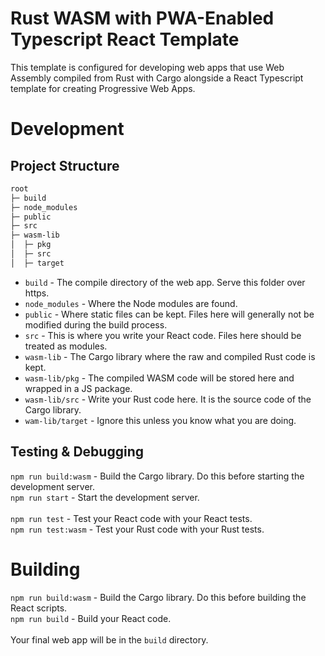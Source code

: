 # Rust WASM with PWA-Enabled Typescript React Template

This template is configured for developing web apps that use Web Assembly compiled from Rust with Cargo alongside a React Typescript template for creating Progressive Web Apps.

# Development

## Project Structure
```bash
root
├─ build
├─ node_modules
├─ public
├─ src
├─ wasm-lib
│  ├─ pkg
│  ├─ src
│  ├─ target
```

- `build` - The compile directory of the web app. Serve this folder over https.
- `node_modules` - Where the Node modules are found.
- `public` - Where static files can be kept. Files here will generally not be modified during the build process.
- `src` - This is where you write your React code. Files here should be treated as modules.
- `wasm-lib` - The Cargo library where the raw and compiled Rust code is kept.
- `wasm-lib/pkg` - The compiled WASM code will be stored here and wrapped in a JS package.
- `wasm-lib/src` - Write your Rust code here. It is the source code of the Cargo library.
- `wam-lib/target` - Ignore this unless you know what you are doing.

## Testing & Debugging
`npm run build:wasm` - Build the Cargo library. Do this before starting the development server.<br>
`npm run start` - Start the development server.<br>
<br>
`npm run test` - Test your React code with your React tests.<br>
`npm run test:wasm` - Test your Rust code with your Rust tests.<br>

# Building
`npm run build:wasm` - Build the Cargo library. Do this before building the React scripts.<br>
`npm run build` - Build your React code.<br>
<br>
Your final web app will be in the `build` directory.